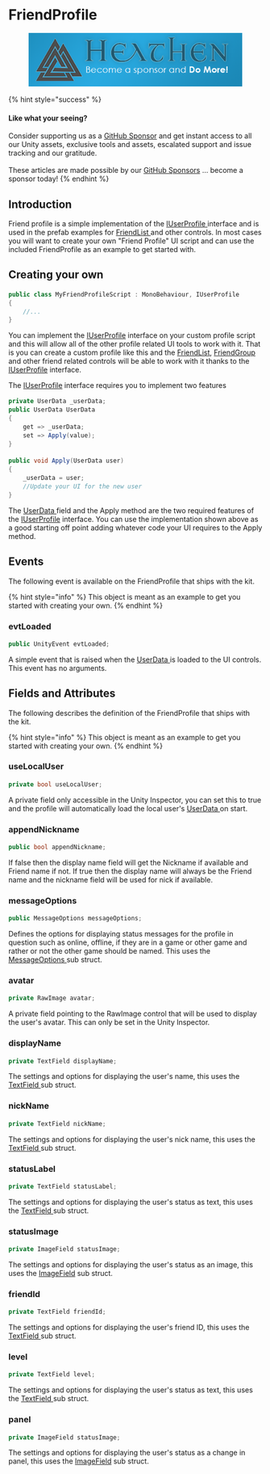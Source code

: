 # FriendProfile

<figure><img src="../../../../../../.gitbook/assets/512x128 Sponsor Banner.png" alt="Become a sponsor and Do More"><figcaption></figcaption></figure>

{% hint style="success" %}
#### Like what your seeing?

Consider supporting us as a [GitHub Sponsor](../../../../../../become-a-sponsor.md) and get instant access to all our Unity assets, exclusive tools and assets, escalated support and issue tracking and our gratitude.\
\
These articles are made possible by our [GitHub Sponsors](https://github.com/sponsors/heathen-engineering) ... become a sponsor today!
{% endhint %}

## Introduction

Friend profile is a simple implementation of the [IUserProfile ](../../interfaces/iuserprofile.md)interface and is used in the prefab examples for [FriendList ](../friendlist.md)and other controls. In most cases you will want to create your own "Friend Profile" UI script and can use the included FriendProfile as an example to get started with.

## Creating your own

```csharp
public class MyFriendProfileScript : MonoBehaviour, IUserProfile
{
    //...
}
```

You can implement the [IUserProfile](../../interfaces/iuserprofile.md) interface on your custom profile script and this will allow all of the other profile related UI tools to work with it. That is you can create a custom profile like this and the [FriendList](../friendlist.md), [FriendGroup ](../friendgroup.md)and other friend related controls will be able to work with it thanks to the [IUserProfile](../../interfaces/iuserprofile.md) interface.

The [IUserProfile](../../interfaces/iuserprofile.md) interface requires you to implement two features

```csharp
private UserData _userData;
public UserData UserData
{
    get => _userData;
    set => Apply(value);
}

public void Apply(UserData user)
{
    _userData = user;
    //Update your UI for the new user
}
```

The [UserData ](../../../../data-layer/user-data.md)field and the Apply method are the two required features of the [IUserProfile](../../interfaces/iuserprofile.md) interface. You can use the implementation shown above as a good starting off point adding whatever code your UI requires to the Apply method.

## Events

The following event is available on the FriendProfile that ships with the kit.

{% hint style="info" %}
This object is meant as an example to get you started with creating your own.
{% endhint %}

### evtLoaded

```csharp
public UnityEvent evtLoaded;
```

A simple event that is raised when the [UserData ](../../../../data-layer/user-data.md)is loaded to the UI controls. This event has no arguments.

## Fields and Attributes

The following describes the definition of the FriendProfile that ships with the kit.

{% hint style="info" %}
This object is meant as an example to get you started with creating your own.
{% endhint %}

### useLocalUser

```csharp
private bool useLocalUser;
```

A private field only accessible in the Unity Inspector, you can set this to true and the profile will automatically load the local user's [UserData ](../../../../data-layer/user-data.md)on start.

### appendNickname

```csharp
public bool appendNickname;
```

If false then the display name field will get the Nickname if available and Friend name if not. If true then the display name will always be the Friend name and the nickname field will be used for nick if available.

### messageOptions

```csharp
public MessageOptions messageOptions;
```

Defines the options for displaying status messages for the profile in question such as online, offline, if they are in a game or other game and rather or not the other game should be named. This uses the [MessageOptions ](messageoptions.md)sub struct.

### avatar

```csharp
private RawImage avatar;
```

A private field pointing to the RawImage control that will be used to display the user's avatar. This can only be set in the Unity Inspector.

### displayName

```csharp
private TextField displayName;
```

The settings and options for displaying the user's name, this uses the [TextField ](textfield.md)sub struct.

### nickName

```csharp
private TextField nickName;
```

The settings and options for displaying the user's nick name, this uses the [TextField ](textfield.md)sub struct.

### statusLabel

```csharp
private TextField statusLabel;
```

The settings and options for displaying the user's status as text, this uses the [TextField ](textfield.md)sub struct.

### statusImage

```csharp
private ImageField statusImage;
```

The settings and options for displaying the user's status as an image, this uses the [ImageField](imagefield.md) sub struct.

### friendId

```csharp
private TextField friendId;
```

The settings and options for displaying the user's friend ID, this uses the [TextField ](textfield.md)sub struct.

### level

```csharp
private TextField level;
```

The settings and options for displaying the user's status as text, this uses the [TextField ](textfield.md)sub struct.

### panel

```csharp
private ImageField statusImage;
```

The settings and options for displaying the user's status as a change in panel, this uses the [ImageField](imagefield.md) sub struct.
